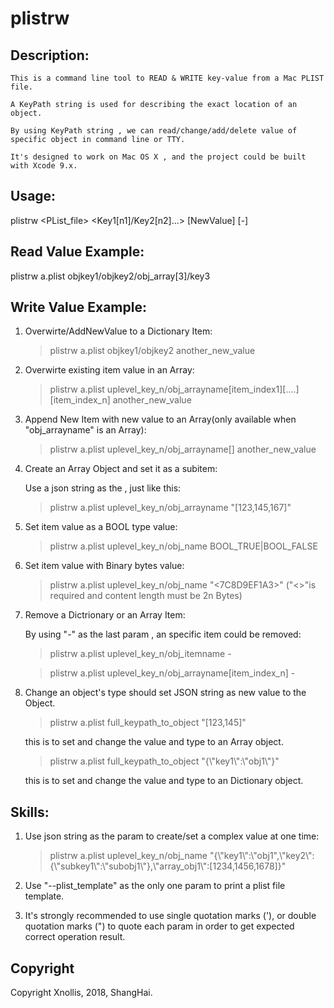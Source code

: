 # plistrw
## Description:
    This is a command line tool to READ & WRITE key-value from a Mac PLIST file.
    
    A KeyPath string is used for describing the exact location of an object. 
    
    By using KeyPath string , we can read/change/add/delete value of specific object in command line or TTY.

    It's designed to work on Mac OS X , and the project could be built with Xcode 9.x.
## Usage:
plistrw <PList_file> <Key1[n1]/Key2[n2]...> [NewValue] [-]

## Read Value Example:
plistrw a.plist objkey1/objkey2/obj_array[3]/key3

## Write Value Example:
1. Overwirte/AddNewValue to a Dictionary Item:

    > plistrw a.plist objkey1/objkey2 another_new_value
2. Overwirte existing item value in an Array:

    > plistrw a.plist uplevel_key_n/obj_arrayname[item_index1][....][item_index_n] another_new_value
3. Append New Item with new value to an Array(only available when "obj_arrayname" is an Array):

    > plistrw a.plist uplevel_key_n/obj_arrayname[] another_new_value
4. Create an Array Object and set it as a subitem:

    Use a json string as the <NewValue>, just like this:
  
    > plistrw a.plist uplevel_key_n/obj_arrayname "[123,145,167]"
5. Set item value as a BOOL type value:

    > plistrw a.plist uplevel_key_n/obj_name BOOL_TRUE|BOOL_FALSE
6. Set item value with Binary bytes value:

    > plistrw a.plist uplevel_key_n/obj_name "<7C8D9EF1A3>" ("<>"is required and content length must be 2n Bytes)
7. Remove a Dictrionary or an Array Item:

    By using "-" as the last param , an specific item could be removed:
    
    > plistrw a.plist uplevel_key_n/obj_itemname -
    
    > plistrw a.plist uplevel_key_n/obj_arrayname[item_index_n] -
8. Change an object's type should set JSON string as new value to the Object.

    > plistrw a.plist full_keypath_to_object "[123,145]"
    
    this is to set and change the value and type to an Array object.
    
    > plistrw a.plist full_keypath_to_object "{\\\"key1\\\":\\\"obj1\\\"}"
    
    this is to set and change the value and type to an Dictionary object.

## Skills:
1. Use json string as the <NewValue> param to create/set a complex value at one time:
  
    > plistrw a.plist uplevel_key_n/obj_name "{\\\"key1\\\":\\\"obj1\",\\\"key2\\\":{\\\"subkey1\\\":\\\"subobj1\\\"},\\\"array_obj1\\\":[1234,1456,1678]}"
2. Use "--plist_template" as the only one param to print a plist file template.
3. It's strongly recommended to use single quotation marks ('), or double quotation marks (") to quote each param in order to get expected correct operation result.
## Copyright
Copyright Xnollis, 2018, ShangHai.
